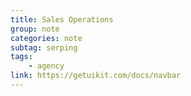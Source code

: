 ```yaml
---
title: Sales Operations
group: note
categories: note
subtag: serping
tags:
    - agency
link: https://getuikit.com/docs/navbar
---
```

